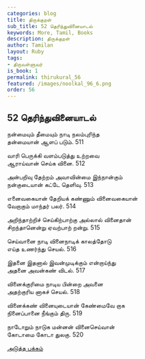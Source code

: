 ```yaml
---
categories: blog
title: திருக்குறள்
sub_title: 52 தெரிந்துவினையாடல்
keywords: More, Tamil, Books
description: திருக்குறள்
author: Tamilan
layout: Ruby
tags:
- திருவள்ளுவர்
is_book: 1
permalink: thirukural_56
featured: /images/noolkal_96_6.png
order: 56
---
```

## 52 தெரிந்துவினையாடல்

நன்மையும் தீமையும் நாடி நலம்புரிந்த  
தன்மையான் ஆளப் படும். 511

வாரி பெருக்கி வளம்படுத்து உற்றவை  
ஆராய்வான் செய்க வினை. 512

அன்பறிவு தேற்றம் அவாவின்மை இந்நான்கும்  
நன்குடையான் கட்டே தெளிவு. 513

எனைவகையான் தேறியக் கண்ணும் வினைவகையான்  
வேறாகும் மாந்தர் பலர். 514

அறிந்தாற்றிச் செய்கிற்பாற்கு அல்லால் வினைதான்  
சிறந்தானென்று ஏவற்பாற் றன்று. 515

செய்வானை நாடி வினைநாடிக் காலத்தோடு  
எய்த உணர்ந்து செயல். 516

இதனை இதனால் இவன்முடிக்கும் என்றாய்ந்து  
அதனை அவன்கண் விடல். 517

வினைக்குரிமை நாடிய பின்றை அவனை  
அதற்குரிய னாகச் செயல். 518

வினைக்கண் வினையுடையான் கேண்மைவே றாக  
நினைப்பானை நீங்கும் திரு. 519

நாடோறும் நாடுக மன்னன் வினைசெய்வான்  
கோடாமை கோடா துலகு. 520

[அடுத்த பக்கம்](thirukural_57)